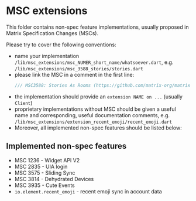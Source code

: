 # MSC extensions

This folder contains non-spec feature implementations, usually proposed in Matrix Specification Changes (MSCs).

Please try to cover the following conventions:

- name your implementation `/lib/msc_extensions/msc_NUMER_short_name/whatsoever.dart`,
  e.g. `/lib/msc_extensions/msc_3588_stories/stories.dart`
- please link the MSC in a comment in the first line:
  ```dart
  /// MSC3588: Stories As Rooms (https://github.com/matrix-org/matrix-spec-proposals/blob/d818877504cfda00ac52430ba5b9e8423c878b77/proposals/3588-stories-as-rooms.md)
  ```
- the implementation should provide an `extension NAME on ...` (usually `Client`)
- proprietary implementations without MSC should be given a useful name and 
  corresponding, useful documentation comments, e.g. `/lib/msc_extensions/extension_recent_emoji/recent_emoji.dart`
- Moreover, all implemented non-spec features should be listed below:

## Implemented non-spec features

- MSC 1236 - Widget API V2
- MSC 2835 - UIA login
- MSC 3575 - Sliding Sync
- MSC 3814 - Dehydrated Devices
- MSC 3935 - Cute Events
- `io.element.recent_emoji` - recent emoji sync in account data